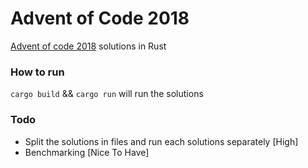 # Advent of Code 2018

[Advent of code 2018](https://adventofcode.com) solutions in Rust

### How to run
`cargo build` && `cargo run` will run the solutions

### Todo
- Split the solutions in files and run each solutions separately [High]
- Benchmarking [Nice To Have]

